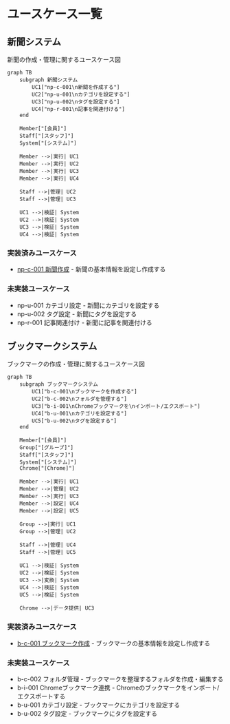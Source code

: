 # ユースケース一覧

## 新聞システム

新聞の作成・管理に関するユースケース図

```mermaid
graph TB
    subgraph 新聞システム
        UC1["np-c-001\n新聞を作成する"]
        UC2["np-u-001\nカテゴリを設定する"]
        UC3["np-u-002\nタグを設定する"]
        UC4["np-r-001\n記事を関連付ける"]
    end

    Member["[会員]"]
    Staff["[スタッフ]"]
    System["[システム]"]

    Member -->|実行| UC1
    Member -->|実行| UC2
    Member -->|実行| UC3
    Member -->|実行| UC4

    Staff -->|管理| UC2
    Staff -->|管理| UC3

    UC1 -->|検証| System
    UC2 -->|検証| System
    UC3 -->|検証| System
    UC4 -->|検証| System
```

### 実装済みユースケース

- [np-c-001 新聞作成](newspaper/newspaper-create.md) - 新聞の基本情報を設定し作成する

### 未実装ユースケース

- np-u-001 カテゴリ設定 - 新聞にカテゴリを設定する
- np-u-002 タグ設定 - 新聞にタグを設定する
- np-r-001 記事関連付け - 新聞に記事を関連付ける

## ブックマークシステム

ブックマークの作成・管理に関するユースケース図

```mermaid
graph TB
    subgraph ブックマークシステム
        UC1["b-c-001\nブックマークを作成する"]
        UC2["b-c-002\nフォルダを管理する"]
        UC3["b-i-001\nChromeブックマークを\nインポート/エクスポート"]
        UC4["b-u-001\nカテゴリを設定する"]
        UC5["b-u-002\nタグを設定する"]
    end

    Member["[会員]"]
    Group["[グループ]"]
    Staff["[スタッフ]"]
    System["[システム]"]
    Chrome["[Chrome]"]

    Member -->|実行| UC1
    Member -->|管理| UC2
    Member -->|実行| UC3
    Member -->|設定| UC4
    Member -->|設定| UC5

    Group -->|実行| UC1
    Group -->|管理| UC2

    Staff -->|管理| UC4
    Staff -->|管理| UC5

    UC1 -->|検証| System
    UC2 -->|検証| System
    UC3 -->|変換| System
    UC4 -->|検証| System
    UC5 -->|検証| System

    Chrome -->|データ提供| UC3
```

### 実装済みユースケース

- [b-c-001 ブックマーク作成](bookmark/bookmark-create.md) - ブックマークの基本情報を設定し作成する

### 未実装ユースケース

- b-c-002 フォルダ管理 - ブックマークを整理するフォルダを作成・編集する
- b-i-001 Chromeブックマーク連携 - Chromeのブックマークをインポート/エクスポートする
- b-u-001 カテゴリ設定 - ブックマークにカテゴリを設定する
- b-u-002 タグ設定 - ブックマークにタグを設定する